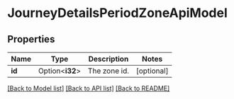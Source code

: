 # JourneyDetailsPeriodZoneApiModel

## Properties

Name | Type | Description | Notes
------------ | ------------- | ------------- | -------------
**id** | Option<**i32**> | The zone id. | [optional]

[[Back to Model list]](../README.md#documentation-for-models) [[Back to API list]](../README.md#documentation-for-api-endpoints) [[Back to README]](../README.md)


